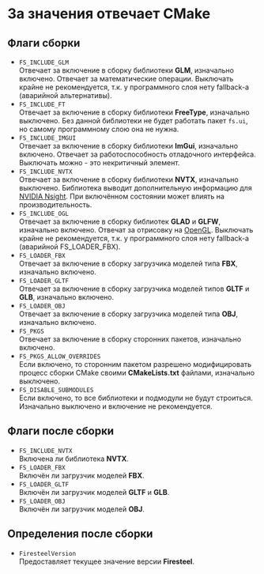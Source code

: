 # За значения отвечает CMake
## Флаги сборки
- `FS_INCLUDE_GLM`  
Отвечает за включение в сборку библиотеки **GLM**, изначально включено. Отвечает за математические операции. Выключать крайне не рекомендуется, т.к. у программного слоя нету fallback-а (аварийной альтернативы).
- `FS_INCLUDE_FT`  
Отвечает за включение в сборку библиотеки **FreeType**, изначально выключено. Без данной библиотеки не будет работать пакет `fs.ui`, но самому программному слою она не нужна.
- `FS_INCLUDE_IMGUI`  
Отвечает за включение в сборку библиотеки **ImGui**, изначально включено. Отвечает за работоспособность отладочного интерфейса. Выключать можно - это некритичный элемент.
- `FS_INCLUDE_NVTX`  
Отвечает за включение в сборку библиотеки **NVTX**, изначально выключено. Библиотека выводит дополнительную информацию для [NVIDIA Nsight](https://developer.nvidia.com/nsight-systems). При включённом состоянии может влиять на производительность.
- `FS_INCLUDE_OGL`  
Отвечает за включение в сборку библиотек **GLAD** и **GLFW**, изначально включено. Отвечат за отрисовку на [OpenGL](https://www.opengl.org/). Выключать крайне не рекомендуется, т.к. у программного слоя нету fallback-а (аварийной FS_LOADER_FBX).
- `FS_LOADER_FBX`  
Отвечает за включение в сборку загрузчика моделей типа **FBX**, изначально включено.
- `FS_LOADER_GLTF`  
Отвечает за включение в сборку загрузчика моделей типов **GLTF** и **GLB**, изначально включено.
- `FS_LOADER_OBJ`  
Отвечает за включение в сборку загрузчика моделей типа **OBJ**, изначально включено.
- `FS_PKGS`  
Отвечает за включение в сборку сторонних пакетов, изначально включено.
- `FS_PKGS_ALLOW_OVERRIDES`  
Если включено, то сторонним пакетом разрешено модифицировать процесс сборки CMake своими **CMakeLists.txt** файлами, изначально выключено.
- `FS_DISABLE_SUBMODULES`  
Если включено, то все библиотеки и подмодули не будут строиться. Изначально выключено и включение не рекомендуется.

## Флаги после сборки
- `FS_INCLUDE_NVTX`  
Включена ли библиотека **NVTX**.
- `FS_LOADER_FBX`  
Включён ли загрузчик моделей **FBX**.
- `FS_LOADER_GLTF`  
Включён ли загрузчик моделей **GLTF** и **GLB**.
- `FS_LOADER_OBJ`  
Включён ли загрузчик моделей **OBJ**.

## Определения после сборки
- `FiresteelVersion`  
Предоставляет текущее значение версии **Firesteel**.